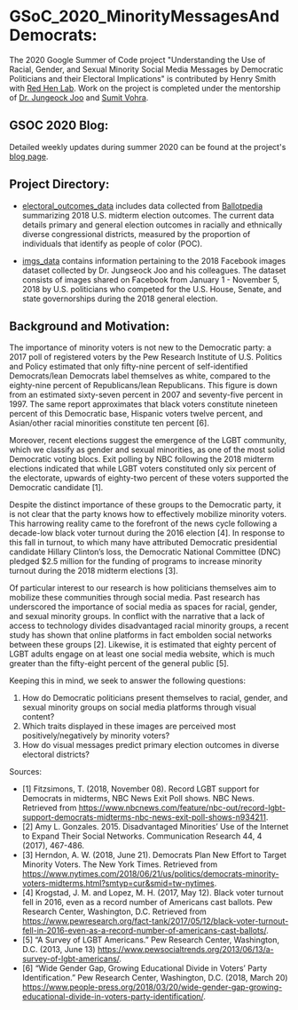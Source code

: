# GSoC_2020_MinorityMessagesAndDemocrats:

  The 2020 Google Summer of Code project "Understanding the Use of Racial, Gender, and Sexual Minority Social Media Messages by Democratic Politicians and their Electoral Implications" is contributed by Henry Smith with [Red Hen Lab](http://www.redhenlab.org/). Work on the project is completed under the mentorship of [Dr. Jungeock Joo](http://home.jsjoo.com/) and [Sumit Vohra](https://in.linkedin.com/in/sumit-vohra-224484a0).

## GSOC 2020 Blog:

Detailed weekly updates during summer 2020 can be found at the project's [blog page](https://smithhenryd.github.io/MinorityMessagesAndDemocrats.github.io/).

## Project Directory:

- [electoral_outcomes_data](https://github.com/smithhenryd/GSoC_2020_MinorityMessagesAndDemocrats-/tree/master/electoral_outcomes_data) includes data collected from [Ballotpedia](https://ballotpedia.org/Election_results,_2018) summarizing 2018 U.S. midterm election outcomes. The current data details primary and general election outcomes in racially and ethnically diverse congressional districts, measured by the proportion of individuals that identify as people of color (POC).

- [imgs_data](https://github.com/smithhenryd/GSoC_2020_MinorityMessagesAndDemocrats-/tree/master/imgs_data) contains information pertaining to the 2018 Facebook images dataset collected by Dr. Jungseock Joo and his colleagues. The dataset consists of images shared on Facebook from January 1 - November 5, 2018 by U.S. politicians who competed for the U.S. House, Senate, and state governorships during the 2018 general election.


## Background and Motivation:

  The importance of minority voters is not new to the Democratic party: a 2017 poll of registered voters by the Pew Research Institute of U.S. Politics and Policy estimated that only fifty-nine percent of self-identified Democrats/lean Democrats label themselves as white, compared to the eighty-nine percent of Republicans/lean Republicans. This figure is down from an estimated sixty-seven percent in 2007 and seventy-five percent in 1997. The same report approximates that black voters  constitute nineteen percent of this Democratic base, Hispanic voters twelve percent, and Asian/other racial minorities constitute ten percent [6]. 

  Moreover, recent elections suggest the emergence of the LGBT community, which we classify as gender and sexual minorities, as one of the most solid Democratic voting blocs. Exit polling by NBC following the 2018 midterm elections indicated that while LGBT voters constituted only six percent of the electorate, upwards of eighty-two percent of these voters supported the Democratic candidate [1]. 
  
  Despite the distinct importance of these groups to the Democratic party, it is not clear that the party knows how to effectively mobilize minority voters. This harrowing reality came to the forefront of the news cycle following a decade-low black voter turnout during the 2016 election [4]. In response to this fall in turnout, to which many have attributed Democratic presidential candidate Hillary Clinton’s loss, the Democratic National Committee (DNC) pledged $2.5 million for the funding of programs to increase minority turnout during the 2018 midterm elections [3].

  Of particular interest to our research is how politicians themselves aim to mobilize these communities through social media. Past research has underscored the importance of social media as spaces for racial, gender, and sexual minority groups. In conflict with the narrative that a lack of access to technology divides disadvantaged racial minority groups, a recent study has shown that online platforms in fact embolden social networks between these groups [2]. Likewise, it is estimated that eighty percent of LGBT adults engage on at least one social media website, which is much greater than the fifty-eight percent of the general public [5]. 
  
  Keeping this in mind, we seek to answer the following questions:
1. How do Democratic politicians present themselves to racial, gender, and sexual minority groups on social media platforms through visual content?
2. Which traits displayed in these images are perceived most positively/negatively by minority voters? 
3. How do visual messages predict primary election outcomes in diverse electoral districts?


Sources:

+ [1] Fitzsimons, T. (2018, November 08). Record LGBT support for Democrats in midterms, NBC News Exit Poll shows. NBC News. Retrieved from https://www.nbcnews.com/feature/nbc-out/record-lgbt-support-democrats-midterms-nbc-news-exit-poll-shows-n934211.
+ [2] Amy L. Gonzales. 2015. Disadvantaged Minorities’ Use of the Internet to Expand Their Social Networks. Communication Research 44, 4 (2017), 467-486.
+ [3] Herndon, A. W. (2018, June 21). Democrats Plan New Effort to Target Minority Voters. The New York Times. Retrieved from https://www.nytimes.com/2018/06/21/us/politics/democrats-minority-voters-midterms.html?smtyp=cur&smid=tw-nytimes.
+ [4] Krogstad, J. M.  and Lopez, M. H. (2017, May 12). Black voter turnout fell in 2016, even as a record number of Americans cast ballots. Pew Research Center, Washington, D.C. Retrieved from https://www.pewresearch.org/fact-tank/2017/05/12/black-voter-turnout-fell-in-2016-even-as-a-record-number-of-americans-cast-ballots/.
+ [5] “A Survey of LGBT Americans.” Pew Research Center, Washington, D.C. (2013, June 13) https://www.pewsocialtrends.org/2013/06/13/a-survey-of-lgbt-americans/.
+ [6] “Wide Gender Gap, Growing Educational Divide in Voters’ Party Identification.” Pew Research Center, Washington, D.C. (2018, March 20) https://www.people-press.org/2018/03/20/wide-gender-gap-growing-educational-divide-in-voters-party-identification/. 
